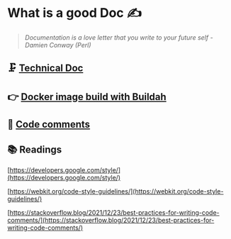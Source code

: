 # What is a good Doc ✍️

> *Documentation is a love letter that you write to your future self - Damien Conway (Perl)*

## 🗜 [Technical Doc](./TechnicalDoc.md)

## 👉 [Docker image build with Buildah](./TemplateBuildah.md)

## 👀 [Code comments](./CodeComments.md)

## 📚 Readings

[https://developers.google.com/style/](https://developers.google.com/style/)

[https://webkit.org/code-style-guidelines/](https://webkit.org/code-style-guidelines/)

[https://stackoverflow.blog/2021/12/23/best-practices-for-writing-code-comments/](https://stackoverflow.blog/2021/12/23/best-practices-for-writing-code-comments/)
